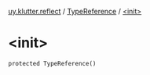 [uy.klutter.reflect](../index.md) / [TypeReference](index.md) / [&lt;init&gt;](.)


# &lt;init&gt;
`protected TypeReference()`


